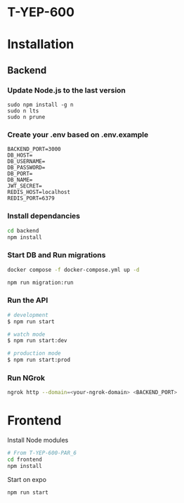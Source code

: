 # T-YEP-600

# Installation

## Backend

### Update Node.js to the last version

```
sudo npm install -g n
sudo n lts
sudo n prune
```

### Create your .env based on .env.example
```dotenv
BACKEND_PORT=3000
DB_HOST=
DB_USERNAME=
DB_PASSWORD=
DB_PORT=
DB_NAME=
JWT_SECRET=
REDIS_HOST=localhost
REDIS_PORT=6379
```
### Install dependancies

```sh
cd backend
npm install
```

### Start DB and Run migrations

```bash
docker compose -f docker-compose.yml up -d
```

```bash
npm run migration:run
```

### Run the API

```bash
# development
$ npm run start

# watch mode
$ npm run start:dev

# production mode
$ npm run start:prod
```

### Run NGrok
```bash
ngrok http --domain=<your-ngrok-domain> <BACKEND_PORT>
```

# Frontend

Install Node modules

```sh
# From T-YEP-600-PAR_6
cd frontend
npm install
```

Start on expo

```sh
npm run start
```
